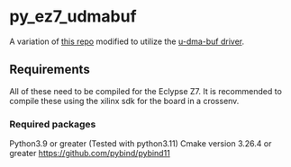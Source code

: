 # py_ez7_udmabuf
A variation of [this repo](https://github.com/miyo/py_eclypse_z7) modified to utilize the [u-dma-buf driver](https://github.com/ikwzm/udmabuf).


## Requirements
All of these need to be compiled for the Eclypse Z7.
It is recommended to compile these using the xilinx sdk for the board in a crossenv.

### Required packages
Python3.9 or greater (Tested with python3.11)
Cmake version 3.26.4 or greater
https://github.com/pybind/pybind11
